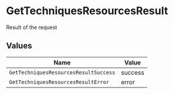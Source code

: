 # GetTechniquesResourcesResult

Result of the request


## Values

| Name                                  | Value                                 |
| ------------------------------------- | ------------------------------------- |
| `GetTechniquesResourcesResultSuccess` | success                               |
| `GetTechniquesResourcesResultError`   | error                                 |